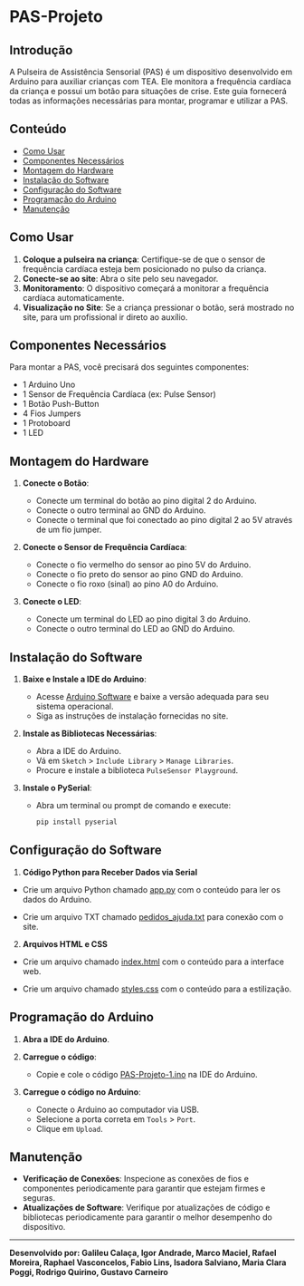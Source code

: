 # PAS-Projeto

## Introdução
A Pulseira de Assistência Sensorial (PAS) é um dispositivo desenvolvido em Arduino para auxiliar crianças com TEA. Ele monitora a frequência cardíaca da criança e possui um botão para situações de crise. Este guia fornecerá todas as informações necessárias para montar, programar e utilizar a PAS.

## Conteúdo

- [Como Usar](#como-usar)
- [Componentes Necessários](#componentes-necess%C3%A1rios)
- [Montagem do Hardware](#montagem-do-hardware)
- [Instalação do Software](#instala%C3%A7%C3%A3o-do-software)
- [Configuração do Software](#configuração-do-software)
- [Programação do Arduino](#programa%C3%A7%C3%A3o-do-arduino)
- [Manutenção](#manuten%C3%A7%C3%A3o)

## Como Usar

1. **Coloque a pulseira na criança**: Certifique-se de que o sensor de frequência cardíaca esteja bem posicionado no pulso da criança.
2. **Conecte-se ao site**: Abra o site pelo seu navegador.
3. **Monitoramento**: O dispositivo começará a monitorar a frequência cardíaca automaticamente.
4. **Visualização no Site**: Se a criança pressionar o botão, será mostrado no site, para um profissional ir direto ao auxílio.

## Componentes Necessários

Para montar a PAS, você precisará dos seguintes componentes:

- 1 Arduino Uno
- 1 Sensor de Frequência Cardíaca (ex: Pulse Sensor)
- 1 Botão Push-Button
- 4 Fios Jumpers
- 1 Protoboard
- 1 LED

## Montagem do Hardware

1. **Conecte o Botão**:
    - Conecte um terminal do botão ao pino digital 2 do Arduino.
    - Conecte o outro terminal ao GND do Arduino.
    - Conecte o terminal que foi conectado ao pino digital 2 ao 5V através de um fio jumper.

2. **Conecte o Sensor de Frequência Cardíaca**:
    - Conecte o fio vermelho do sensor ao pino 5V do Arduino.
    - Conecte o fio preto do sensor ao pino GND do Arduino.
    - Conecte o fio roxo (sinal) ao pino A0 do Arduino.

3. **Conecte o LED**:
   - Conecte um terminal do LED ao pino digital 3 do Arduino.
   - Conecte o outro terminal do LED ao GND do Arduino.

## Instalação do Software

1. **Baixe e Instale a IDE do Arduino**:
    - Acesse [Arduino Software](https://www.arduino.cc/en/software) e baixe a versão adequada para seu sistema operacional.
    - Siga as instruções de instalação fornecidas no site.

2. **Instale as Bibliotecas Necessárias**:
    - Abra a IDE do Arduino.
    - Vá em `Sketch` > `Include Library` > `Manage Libraries`.
    - Procure e instale a biblioteca `PulseSensor Playground`.

3. **Instale o PySerial**:
    - Abra um terminal ou prompt de comando e execute:
      ```sh
      pip install pyserial
      ```
      
## Configuração do Software
    
1. **Código Python para Receber Dados via Serial**

- Crie um arquivo Python chamado [app.py](https://github.com/oMarcoMaciel/PAS-Projeto-1/blob/main/app.py) com o conteúdo para ler os dados do Arduino.

- Crie um arquivo TXT chamado [pedidos_ajuda.txt](https://github.com/oMarcoMaciel/PAS-Projeto-1/blob/main/pedidos_ajuda.txt) para conexão com o site.

2. **Arquivos HTML e CSS**

- Crie um arquivo chamado [index.html](https://github.com/oMarcoMaciel/PAS-Projeto-1/blob/main/index.html) com o conteúdo para a interface web.

- Crie um arquivo chamado [styles.css](https://github.com/oMarcoMaciel/PAS-Projeto-1/blob/main/styles.css) com o conteúdo para a estilização.
  
## Programação do Arduino

1. **Abra a IDE do Arduino**.
2. **Carregue o código**:
    - Copie e cole o código [PAS-Projeto-1.ino](https://github.com/oMarcoMaciel/PAS-Projeto-1/blob/main/PAS-Projeto-1.ino) na IDE do Arduino.

3. **Carregue o código no Arduino**:
    - Conecte o Arduino ao computador via USB.
    - Selecione a porta correta em `Tools` > `Port`.
    - Clique em `Upload`.

## Manutenção

- **Verificação de Conexões**: Inspecione as conexões de fios e componentes periodicamente para garantir que estejam firmes e seguras.
- **Atualizações de Software**: Verifique por atualizações de código e bibliotecas periodicamente para garantir o melhor desempenho do dispositivo.

---

**Desenvolvido por: Galileu Calaça, Igor Andrade, Marco Maciel, Rafael Moreira, Raphael Vasconcelos, Fabio Lins, Isadora Salviano, Maria Clara Poggi, Rodrigo Quirino, Gustavo Carneiro**
